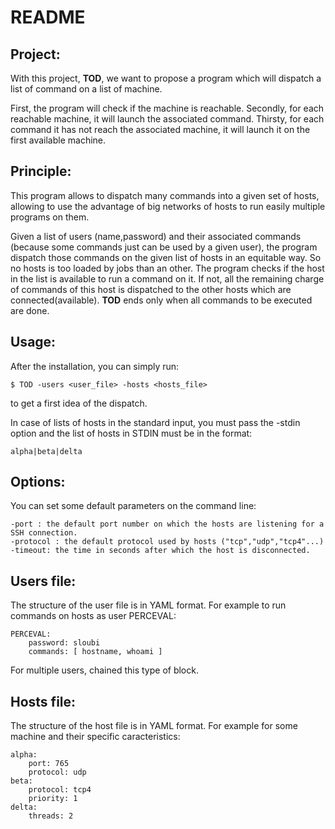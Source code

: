README
======

Project:
--------

With this project, **TOD**, we want to propose a program which will dispatch a list of command on a list of machine.

First, the program will check if the machine is reachable.
Secondly, for each reachable machine, it will launch the associated command.
Thirsty, for each command it has not reach the associated machine, it will launch it on the first available machine.

Principle:
----------
This program allows to dispatch many commands into a given set of hosts, allowing
to use the advantage of big networks of hosts to run easily multiple programs
on them.

Given a list of users (name,password) and their associated commands (because some
commands just can be used by a given user), the program dispatch those commands
on the given list of hosts in an equitable way. So no hosts is too loaded by
jobs than an other. The program checks if the host in the list is available to
run a command on it. If not, all the remaining charge of commands of this host
is dispatched to the other hosts which are connected(available). **TOD** ends only
when all commands to be executed are done.

Usage:
------

After the installation, you can simply run:

```
$ TOD -users <user_file> -hosts <hosts_file>
```

to get a first idea of the dispatch.

In case of lists of hosts in the standard input, you must pass the -stdin option
and the list of hosts in STDIN must be in the format:
```
alpha|beta|delta
```

Options:
--------
You can set some default parameters on the command line:

```
-port : the default port number on which the hosts are listening for a SSH connection.
-protocol : the default protocol used by hosts ("tcp","udp","tcp4"...)
-timeout: the time in seconds after which the host is disconnected.
```

Users file:
-----------

The structure of the user file is in YAML format.
For example to run commands on hosts as user PERCEVAL:
```
PERCEVAL:
    password: sloubi
    commands: [ hostname, whoami ]
```
For multiple users, chained this type of block.

Hosts file:
-----------

The structure of the host file is in YAML format.
For example for some machine and their specific caracteristics:
```
alpha:
    port: 765
    protocol: udp
beta:
    protocol: tcp4
    priority: 1
delta:
    threads: 2
```
